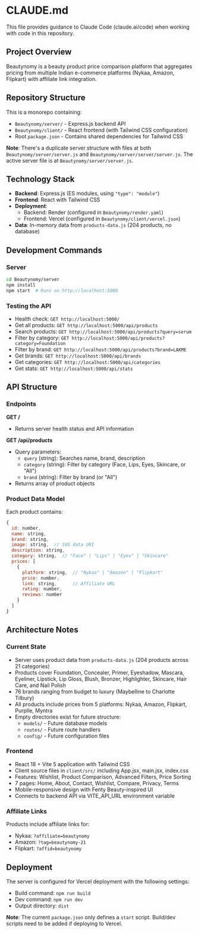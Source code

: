 # CLAUDE.md

This file provides guidance to Claude Code (claude.ai/code) when working with code in this repository.

## Project Overview

Beautynomy is a beauty product price comparison platform that aggregates pricing from multiple Indian e-commerce platforms (Nykaa, Amazon, Flipkart) with affiliate link integration.

## Repository Structure

This is a monorepo containing:
- `Beautynomy/server/` - Express.js backend API
- `Beautynomy/client/` - React frontend (with Tailwind CSS configuration)
- Root `package.json` - Contains shared dependencies for Tailwind CSS

**Note**: There's a duplicate server structure with files at both `Beautynomy/server/server.js` and `Beautynomy/server/server/server.js`. The active server file is at `Beautynomy/server/server.js`.

## Technology Stack

- **Backend**: Express.js (ES modules, using `"type": "module"`)
- **Frontend**: React with Tailwind CSS
- **Deployment**:
  - Backend: Render (configured in `Beautynomy/render.yaml`)
  - Frontend: Vercel (configured in `Beautynomy/client/vercel.json`)
- **Data**: In-memory data from `products-data.js` (204 products, no database)

## Development Commands

### Server
```bash
cd Beautynomy/server
npm install
npm start  # Runs on http://localhost:5000
```

### Testing the API
- Health check: `GET http://localhost:5000/`
- Get all products: `GET http://localhost:5000/api/products`
- Search products: `GET http://localhost:5000/api/products?query=serum`
- Filter by category: `GET http://localhost:5000/api/products?category=Foundation`
- Filter by brand: `GET http://localhost:5000/api/products?brand=LAKME`
- Get brands: `GET http://localhost:5000/api/brands`
- Get categories: `GET http://localhost:5000/api/categories`
- Get stats: `GET http://localhost:5000/api/stats`

## API Structure

### Endpoints

**GET /**
- Returns server health status and API information

**GET /api/products**
- Query parameters:
  - `query` (string): Searches name, brand, description
  - `category` (string): Filter by category (Face, Lips, Eyes, Skincare, or "All")
  - `brand` (string): Filter by brand (or "All")
- Returns array of product objects

### Product Data Model

Each product contains:
```javascript
{
  id: number,
  name: string,
  brand: string,
  image: string,  // SVG data URI
  description: string,
  category: string,  // "Face" | "Lips" | "Eyes" | "Skincare"
  prices: [
    {
      platform: string,  // "Nykaa" | "Amazon" | "Flipkart"
      price: number,
      link: string,      // Affiliate URL
      rating: number,
      reviews: number
    }
  ]
}
```

## Architecture Notes

### Current State
- Server uses product data from `products-data.js` (204 products across 21 categories)
- Products cover Foundation, Concealer, Primer, Eyeshadow, Mascara, Eyeliner, Lipstick, Lip Gloss, Blush, Bronzer, Highlighter, Skincare, Hair Care, and Nail Polish
- 76 brands ranging from budget to luxury (Maybelline to Charlotte Tilbury)
- All products include prices from 5 platforms: Nykaa, Amazon, Flipkart, Purplle, Myntra
- Empty directories exist for future structure:
  - `models/` - Future database models
  - `routes/` - Future route handlers
  - `config/` - Future configuration files

### Frontend
- React 18 + Vite 5 application with Tailwind CSS
- Client source files in `client/src/` including App.jsx, main.jsx, index.css
- Features: Wishlist, Product Comparison, Advanced Filters, Price Sorting
- 7 pages: Home, About, Contact, Wishlist, Compare, Privacy, Terms
- Mobile-responsive design with Fenty Beauty-inspired UI
- Connects to backend API via VITE_API_URL environment variable

### Affiliate Links
Products include affiliate links for:
- Nykaa: `?affiliate=beautynomy`
- Amazon: `?tag=beautynomy-21`
- Flipkart: `?affid=beautynomy`

## Deployment

The server is configured for Vercel deployment with the following settings:
- Build command: `npm run build`
- Dev command: `npm run dev`
- Output directory: `dist`

**Note**: The current `package.json` only defines a `start` script. Build/dev scripts need to be added if deploying to Vercel.
